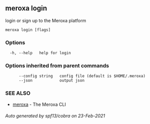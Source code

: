 ## meroxa login

login or sign up to the Meroxa platform

```
meroxa login [flags]
```

### Options

```
  -h, --help   help for login
```

### Options inherited from parent commands

```
      --config string   config file (default is $HOME/.meroxa)
      --json            output json
```

### SEE ALSO

* [meroxa](meroxa.md)	 - The Meroxa CLI

###### Auto generated by spf13/cobra on 23-Feb-2021
